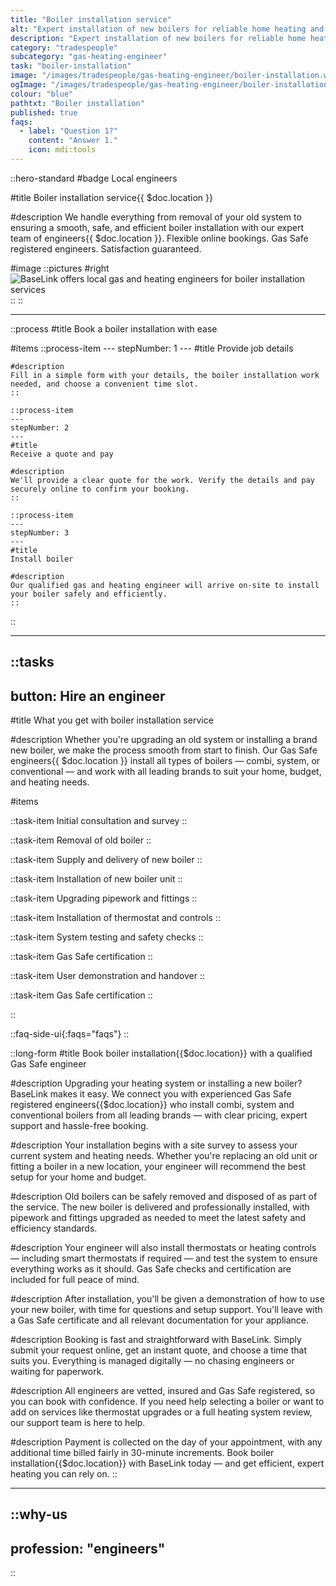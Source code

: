 ```yaml
---
title: "Boiler installation service"
alt: "Expert installation of new boilers for reliable home heating and hot water"
description: "Expert installation of new boilers for reliable home heating and hot water"
category: "tradespeople"
subcategory: "gas-heating-engineer"
task: "boiler-installation"
image: "/images/tradespeople/gas-heating-engineer/boiler-installation.webp"
ogImage: "/images/tradespeople/gas-heating-engineer/boiler-installation.webp"
colour: "blue"
pathtxt: "Boiler installation"
published: true
faqs:
  - label: "Question 1?"
    content: "Answer 1."
    icon: mdi:tools
---
```


::hero-standard
#badge
Local engineers

#title
Boiler installation service{{ $doc.location }}

#description
We handle everything from removal of your old system to ensuring a smooth, safe, and efficient boiler installation with our expert team of engineers{{ $doc.location }}. Flexible online bookings. Gas Safe registered engineers. Satisfaction guaranteed.

#image
    ::pictures
    #right
    ![BaseLink offers local gas and heating engineers for boiler installation services](/images/tradespeople/gas-heating-engineer/boiler-installation.webp)
    ::
::

---

::process
#title
Book a boiler installation with ease

#items
    ::process-item
    ---
    stepNumber: 1
    ---
    #title
    Provide job details

    #description
    Fill in a simple form with your details, the boiler installation work needed, and choose a convenient time slot.
    ::
    
    ::process-item
    ---
    stepNumber: 2
    ---
    #title
    Receive a quote and pay

    #description
    We'll provide a clear quote for the work. Verify the details and pay securely online to confirm your booking.
    ::

    ::process-item
    ---
    stepNumber: 3
    ---
    #title
    Install boiler

    #description
    Our qualified gas and heating engineer will arrive on-site to install your boiler safely and efficiently.
    ::
::

---

::tasks
---
button: Hire an engineer
---

#title
What you get with boiler installation service

#description
Whether you're upgrading an old system or installing a brand new boiler, we make the process smooth from start to finish. Our Gas Safe engineers{{ $doc.location }} install all types of boilers — combi, system, or conventional — and work with all leading brands to suit your home, budget, and heating needs.

#items

  ::task-item
  Initial consultation and survey
  ::

  ::task-item
  Removal of old boiler
  :: 

  ::task-item
  Supply and delivery of new boiler
  ::

  ::task-item
  Installation of new boiler unit
  ::

  ::task-item
  Upgrading pipework and fittings
  ::

  ::task-item
  Installation of thermostat and controls
  ::

  ::task-item
  System testing and safety checks
  ::

  ::task-item
  Gas Safe certification
  ::

  ::task-item
  User demonstration and handover
  ::

  ::task-item
  Gas Safe certification
  ::

::


::faq-side-ui{:faqs="faqs"}
::


::long-form
#title
Book boiler installation{{$doc.location}} with a qualified Gas Safe engineer

#description
Upgrading your heating system or installing a new boiler? BaseLink makes it easy. We connect you with experienced Gas Safe registered engineers{{$doc.location}} who install combi, system and conventional boilers from all leading brands — with clear pricing, expert support and hassle-free booking.

#description
Your installation begins with a site survey to assess your current system and heating needs. Whether you're replacing an old unit or fitting a boiler in a new location, your engineer will recommend the best setup for your home and budget.

#description
Old boilers can be safely removed and disposed of as part of the service. The new boiler is delivered and professionally installed, with pipework and fittings upgraded as needed to meet the latest safety and efficiency standards.

#description
Your engineer will also install thermostats or heating controls — including smart thermostats if required — and test the system to ensure everything works as it should. Gas Safe checks and certification are included for full peace of mind.

#description
After installation, you'll be given a demonstration of how to use your new boiler, with time for questions and setup support. You'll leave with a Gas Safe certificate and all relevant documentation for your appliance.

#description
Booking is fast and straightforward with BaseLink. Simply submit your request online, get an instant quote, and choose a time that suits you. Everything is managed digitally — no chasing engineers or waiting for paperwork.

#description
All engineers are vetted, insured and Gas Safe registered, so you can book with confidence. If you need help selecting a boiler or want to add on services like thermostat upgrades or a full heating system review, our support team is here to help.

#description
Payment is collected on the day of your appointment, with any additional time billed fairly in 30-minute increments. Book boiler installation{{$doc.location}} with BaseLink today — and get efficient, expert heating you can rely on.
::

---

::why-us
---
profession: "engineers"
---
::